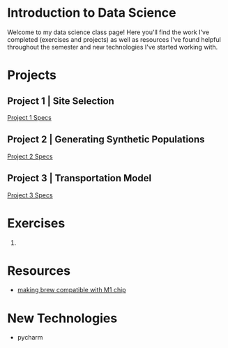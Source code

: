 # Introduction to Data Science

Welcome to my data science class page! Here you'll find the work I've completed (exercises and projects) as well as resources I've found helpful throughout the
semester and new technologies I've started working with.

# Projects

## Project 1 | Site Selection

[Project 1 Specs](https://tyler-frazier.github.io/dsbook/siteselect.html)

## Project 2 | Generating Synthetic Populations

[Project 2 Specs](https://tyler-frazier.github.io/dsbook/synpop.html)

## Project 3 | Transportation Model

[Project 3 Specs](https://tyler-frazier.github.io/dsbook/gravity.html)

# Exercises

1. 

# Resources

* [making brew compatible with M1 chip](https://stackoverflow.com/questions/64963370/error-cannot-install-in-homebrew-on-arm-processor-in-intel-default-prefix-usr)

# New Technologies

* pycharm
